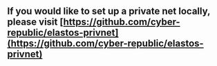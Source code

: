 ## If you would like to set up a private net locally, please visit [https://github.com/cyber-republic/elastos-privnet](https://github.com/cyber-republic/elastos-privnet)